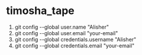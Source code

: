 # timosha_tape

1. git config --global user.name "Alisher"
2. git config --global user.email "your-email"
3. git config --global credentials.username "Alisher"
4. git config --global credentials.email "your-email"